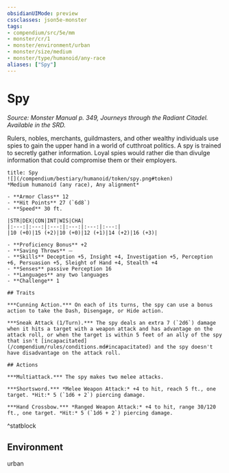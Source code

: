 ```yaml
---
obsidianUIMode: preview
cssclasses: json5e-monster
tags:
- compendium/src/5e/mm
- monster/cr/1
- monster/environment/urban
- monster/size/medium
- monster/type/humanoid/any-race
aliases: ["Spy"]
---
```

# Spy
*Source: Monster Manual p. 349, Journeys through the Radiant Citadel. Available in the SRD.*  

Rulers, nobles, merchants, guildmasters, and other wealthy individuals use spies to gain the upper hand in a world of cutthroat politics. A spy is trained to secretly gather information. Loyal spies would rather die than divulge information that could compromise them or their employers.

```ad-statblock
title: Spy
![](/compendium/bestiary/humanoid/token/spy.png#token)
*Medium humanoid (any race), Any alignment*

- **Armor Class** 12 
- **Hit Points** 27 (`6d8`)
- **Speed** 30 ft.

|STR|DEX|CON|INT|WIS|CHA|
|:---:|:---:|:---:|:---:|:---:|:---:|
|10 (+0)|15 (+2)|10 (+0)|12 (+1)|14 (+2)|16 (+3)|

- **Proficiency Bonus** +2
- **Saving Throws** ⏤
- **Skills** Deception +5, Insight +4, Investigation +5, Perception +6, Persuasion +5, Sleight of Hand +4, Stealth +4
- **Senses** passive Perception 16
- **Languages** any two languages
- **Challenge** 1

## Traits

***Cunning Action.*** On each of its turns, the spy can use a bonus action to take the Dash, Disengage, or Hide action.

***Sneak Attack (1/Turn).*** The spy deals an extra 7 (`2d6`) damage when it hits a target with a weapon attack and has advantage on the attack roll, or when the target is within 5 feet of an ally of the spy that isn't [incapacitated](/compendium/rules/conditions.md#incapacitated) and the spy doesn't have disadvantage on the attack roll.

## Actions

***Multiattack.*** The spy makes two melee attacks.

***Shortsword.*** *Melee Weapon Attack:* +4 to hit, reach 5 ft., one target. *Hit:* 5 (`1d6 + 2`) piercing damage.

***Hand Crossbow.*** *Ranged Weapon Attack:* +4 to hit, range 30/120 ft., one target. *Hit:* 5 (`1d6 + 2`) piercing damage.
```
^statblock

## Environment

urban